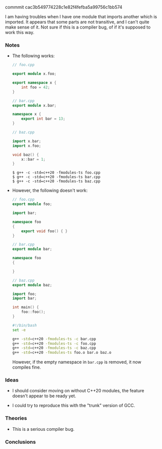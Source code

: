 commmit cac3b549774228c1e82f4fefba5a99756c1bb574

I am having troubles when I have one module that imports another which is imported.
It appears that some parts are not transitive, and I can't quite make sense of it.
Not sure if this is a compiler bug, of if it's supposed to work this way.

### Notes

-   The following works:

    ```c++
    // foo.cpp

    export module x.foo;

    export namespace x {
        int foo = 42;
    }
    ```

    ```c++
    // bar.cpp
    export module x.bar;

    namespace x {
        export int bar = 13;
    }
    ```

    ```c++
    // baz.cpp

    import x.bar;
    import x.foo;

    void baz() {
        x::bar = 1;
    }
    ```

    ```none
    $ g++ -c -std=c++20 -fmodules-ts foo.cpp
    $ g++ -c -std=c++20 -fmodules-ts bar.cpp
    $ g++ -c -std=c++20 -fmodules-ts baz.cpp
    ```

-   However, the following doesn't work:

    ```c++
    // foo.cpp
    export module foo;

    import bar;

    namespace foo
    {
        export void foo() { }
    }
    ```

    ```c++
    // bar.cpp
    export module bar;

    namespace foo
    {

    }
    ```

    ```c++
    // baz.cpp
    export module baz;

    import foo;
    import bar;

    int main() {
        foo::foo();
    }
    ```

    ```bash
    #!/bin/bash
    set -e

    g++ -std=c++20 -fmodules-ts -c bar.cpp
    g++ -std=c++20 -fmodules-ts -c foo.cpp
    g++ -std=c++20 -fmodules-ts -c baz.cpp
    g++ -std=c++20 -fmodules-ts foo.o bar.o baz.o
    ```

    However, if the empty namespace in `bar.cpp` is removed, it now compiles fine.

### Ideas

-   I should consider moving on without C++20 modules, the feature doesn't appear to be ready yet.

-   I could try to reproduce this with the "trunk" version of GCC.

### Theories

-   This is a serious compiler bug.

### Conclusions
